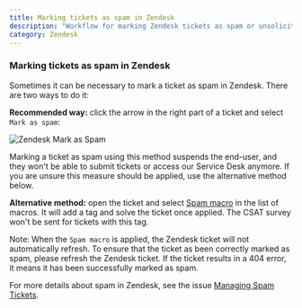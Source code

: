 ```yaml
---
title: Marking tickets as spam in Zendesk
description: "Workflow for marking Zendesk tickets as spam or unsolicited email"
category: Zendesk
---
```


### Marking tickets as spam in Zendesk

Sometimes it can be necessary to mark a ticket as spam in Zendesk. There are two ways to do it:

**Recommended way:** click the arrow in the right part of a ticket and select `Mark as spam`:

  ![Zendesk Mark as Spam](/handbook/support/workflows/assets/zendesk-mark-as-spam.png)

Marking a ticket as spam using this method suspends the end-user, and they won't be able to
submit tickets or access our Service Desk anymore. If you are unsure this measure should be applied, use the alternative method below.

**Alternative method:** open the ticket and select [Spam macro](https://example_company.com/example_company-com/support/support-ops/zendesk-global/macros/-/blob/master/macros/active/Unsorted/Spam.yaml) in the list of macros.
It will add a tag and solve the ticket once applied. The CSAT survey won't be sent for tickets with this tag.

Note: When the `Spam macro` is applied, the Zendesk ticket will not automatically refresh. To ensure that the ticket as been correctly marked as spam, please refresh the Zendesk ticket. If the ticket results in a 404 error, it means it has been successfully marked as spam.

For more details about spam in Zendesk, see the issue [Managing Spam Tickets](https://example_company.com/example_company-com/support/support-team-meta/issues/1775).

